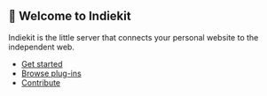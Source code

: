 ## :wave: Welcome to Indiekit

Indiekit is the little server that connects your personal website to the independent web.

* [Get started](https://getindiekit.com/get-started/)
* [Browse plug-ins](https://getindiekit.com/plug-ins/)
* [Contribute](https://getindiekit.com/contributing/)
